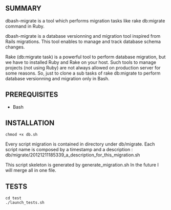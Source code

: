 SUMMARY
-------

dbash-migrate is a tool which performs migration tasks like rake db:migrate command in Ruby.

dbash-migrate is a database versionning and migration tool inspired from Rails migrations.
This tool enables to manage and track database schema changes.

Rake (db:migrate task) is a powerful tool to perform database migration, but we have to installed Ruby and Rake on your host. 
Such tools to manage projects (not using Ruby) are not always allowed on production server for some reasons.
So, just to clone a sub tasks of rake db:migrate to perform database versionning and migration only in Bash.

PREREQUISITES
-------------

* Bash

INSTALLATION
------------
```shell
chmod +x db.sh
```

Every script migration is contained in directory under db/migrate.
Each script name is composed by a timestamp and a description :
 db/migrate/20121211185339_a_description_for_this_migration.sh

This script skeleton is generated by generate_migration.sh
In the future I will merge all in one file.

TESTS
-----
```shell
cd test
./launch_tests.sh
```



